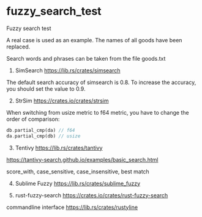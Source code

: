 # fuzzy_search_test

Fuzzy search test

A real case is used as an example. The names of all goods have been replaced.

Search words and phrases can be taken from the file goods.txt

1. SimSearch
https://lib.rs/crates/simsearch

The default search accuracy of simsearch is 0.8. To increase the accuracy, you should set the value to 0.9.

2. StrSim
https://crates.io/crates/strsim

When switching from usize metric to f64 metric, you have to change the order of comparison:
```Rust
db.partial_cmp(da) // f64
da.partial_cmp(db) // usize
````

3. Tentivy
https://lib.rs/crates/tantivy

https://tantivy-search.github.io/examples/basic_search.html

score_with, case_sensitive, case_insensitive, best match

4. Sublime Fuzzy
https://lib.rs/crates/sublime_fuzzy

5. rust-fuzzy-search
https://crates.io/crates/rust-fuzzy-search

commandline interface https://lib.rs/crates/rustyline
